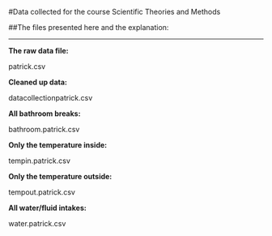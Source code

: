 
#Data collected for the course Scientific Theories and Methods

##The files presented here and the explanation:

---

**The raw data file:**

patrick.csv	

**Cleaned up data:**

datacollectionpatrick.csv	

**All bathroom breaks:**

bathroom.patrick.csv	
 
**Only the temperature inside:**

tempin.patrick.csv	
 
**Only the temperature outside:**

tempout.patrick.csv	
 
**All water/fluid intakes:**

water.patrick.csv
